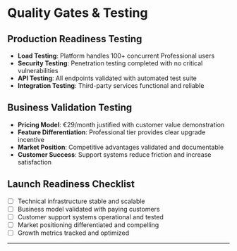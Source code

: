 # Quality Gates & Testing

## Production Readiness Testing
- **Load Testing**: Platform handles 100+ concurrent Professional users
- **Security Testing**: Penetration testing completed with no critical vulnerabilities
- **API Testing**: All endpoints validated with automated test suite
- **Integration Testing**: Third-party services functional and reliable

## Business Validation Testing
- **Pricing Model**: €29/month justified with customer value demonstration
- **Feature Differentiation**: Professional tier provides clear upgrade incentive
- **Market Position**: Competitive advantages validated and documentable
- **Customer Success**: Support systems reduce friction and increase satisfaction

## Launch Readiness Checklist
- [ ] Technical infrastructure stable and scalable
- [ ] Business model validated with paying customers
- [ ] Customer support systems operational and tested
- [ ] Market positioning differentiated and compelling
- [ ] Growth metrics tracked and optimized

---
